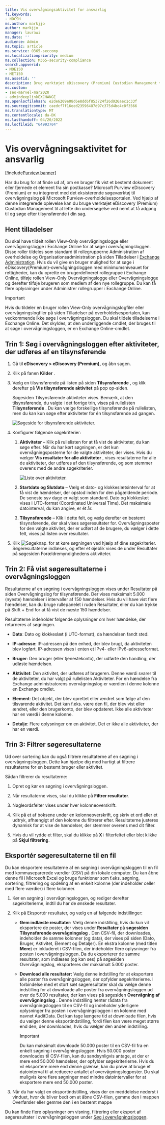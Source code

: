 ```yaml
---
title: Vis overvågningsaktivitet for ansvarlig
f1.keywords:
- NOCSH
ms.author: markjjo
author: markjjo
manager: laurawi
ms.date: ''
audience: Admin
ms.topic: article
ms.service: O365-seccomp
ms.localizationpriority: medium
ms.collection: M365-security-compliance
search.appverid:
- MOE150
- MET150
ms.assetid: ''
description: Brug værktøjet eDiscovery (Premium) Custodian Management til nemt at få adgang til og søge efter tilsynsførende i din sag.
ms.custom:
- seo-marvel-mar2020
- admindeeplinkEXCHANGE
ms.openlocfilehash: e2de6209e08d6e8dd6f853724f26d026aec1c33f
ms.sourcegitcommit: caedcf7f16eed23596487d97c375d4bc4c8f3566
ms.translationtype: MT
ms.contentlocale: da-DK
ms.lasthandoff: 04/20/2022
ms.locfileid: "64993704"
---
```

# <a name="view-custodian-audit-activity"></a>Vis overvågningsaktivitet for ansvarlig

[!include[Purview banner](../includes/purview-rebrand-banner.md)]

Har du brug for at finde ud af, om en bruger fik vist et bestemt dokument eller fjernede et element fra sin postkasse? Microsoft Purview eDiscovery (Premium) er nu integreret med det eksisterende søgeværktøj til overvågningslog på Microsoft Purview-overholdelsesportalen. Ved hjælp af denne integrerede oplevelse kan du bruge værktøjet eDiscovery (Premium) Custodian Management til at lette din undersøgelse ved nemt at få adgang til og søge efter tilsynsførende i din sag.

## <a name="get-permissions"></a>Hent tilladelser

Du skal have tildelt rollen View-Only overvågningslogge eller overvågningslogge i Exchange Online for at søge i overvågningsloggen. Disse roller tildeles som standard til rollegrupperne Administration af overholdelse og Organisationsadministration på siden Tilladelser i <a href="https://go.microsoft.com/fwlink/p/?linkid=2059104" target="_blank">Exchange Administration</a>. Hvis du vil give en bruger mulighed for at søge i eDiscovery(Premium)-overvågningsloggen med minimumsniveauet for rettigheder, kan du oprette en brugerdefineret rollegruppe i Exchange Online, tilføje rollen View-Only Overvågningslogge eller Overvågningslogge og derefter tilføje brugeren som medlem af den nye rollegruppe. Du kan få flere oplysninger under Administrer rollegrupper i Exchange Online.

> [!IMPORTANT]
> Hvis du tildeler en bruger rollen View-Only overvågningslogfiler eller overvågningslogfiler på siden Tilladelser på overholdelsesportalen, kan vedkommende ikke søge i overvågningsloggen. Du skal tildele tilladelserne i Exchange Online. Det skyldes, at den underliggende cmdlet, der bruges til at søge i overvågningsloggen, er en Exchange Online-cmdlet.

## <a name="step-1-search-the-audit-log-for-activities-performed-by-a-custodian"></a>Trin 1: Søg i overvågningsloggen efter aktiviteter, der udføres af en tilsynsførende

1. Gå til  **eDiscovery > eDiscovery (Premium),** og åbn sagen.
  
2. Klik på fanen **Kilder** .
  
3. Vælg en tilsynsførende på listen på siden **Tilsynsførende** , og klik derefter på **Vis tilsynsførende aktivitet** på pop op-siden.

    Søgesiden Tilsynsførende aktiviteter vises. Bemærk, at den tilsynsførende, du valgte i det forrige trin, vises på rullelisten **Tilsynsførende** . Du kan vælge forskellige tilsynsførende på rullelisten, men du kan kun søge efter aktiviteter for én tilsynsførende ad gangen.

    ![Søgeside for tilsynsførende aktiviteter.](../media/AeDCustodianActivities1.png)
   
4. Konfigurer følgende søgekriterier:
      
   1. **Aktiviteter** – Klik på rullelisten for at få vist de aktiviteter, du kan søge efter. Når du har kørt søgningen, er det kun overvågningsposterne for de valgte aktiviteter, der vises. Hvis du vælger **Vis resultater for alle aktiviteter** , vises resultaterne for alle de aktiviteter, der udføres af den tilsynsførende, og som stemmer overens med de andre søgekriterier.

      ![Liste over aktiviteter.](../media/CustodianActivityAudit.PNG)
      
   1. **Startdato og Slutdato** – Vælg et dato- og klokkeslætsinterval for at få vist de hændelser, der opstod inden for den pågældende periode. De seneste syv dage er valgt som standard. Dato og klokkeslæt vises i UTC-format (Coordinated Universal Time). Det maksimale datointerval, du kan angive, er ét år.
      
   1. **Tilsynsførende** – Klik i dette felt, og vælg derefter en bestemt tilsynsførende, der skal vises søgeresultater for. Overvågningsposter for den valgte aktivitet, der er udført af de brugere, du vælger i dette felt, vises på listen over resultater.
      
5. Klik ![Søgeknap.](../media/SearchButton.PNG)  for at køre søgningen ved hjælp af dine søgekriterier. Søgeresultaterne indlæses, og efter et øjeblik vises de under Resultater på søgesiden Forældremyndighedens aktiviteter. 

## <a name="step-2-view-the-audit-log-search-results"></a>Trin 2: Få vist søgeresultaterne i overvågningsloggen

Resultaterne af en søgning i overvågningsloggen vises under Resultater på siden Overvågningslog for tilsynsførende. Der vises maksimalt 5.000 (nyeste) hændelser i intervaller af 150 hændelser. Hvis du vil have vist flere hændelser, kan du bruge rullepanelet i ruden Resultater, eller du kan trykke på Skift + End for at få vist de næste 150 hændelser.

Resultaterne indeholder følgende oplysninger om hver hændelse, der returneres af søgningen.
- **Dato**: Dato og klokkeslæt (i UTC-format), da hændelsen fandt sted.

- **IP-adresse**: IP-adressen på den enhed, der blev brugt, da aktiviteten blev logført. IP-adressen vises i enten et IPv4- eller IPv6-adresseformat.

- **Bruger**: Den bruger (eller tjenestekonto), der udførte den handling, der udløste hændelsen.

- **Aktivitet**: Den aktivitet, der udføres af brugeren. Denne værdi svarer til de aktiviteter, du har valgt på rullelisten Aktiviteter. For en hændelse fra Exchange administratorens overvågningslog er værdien i denne kolonne en Exchange cmdlet.

- **Element**: Det objekt, der blev oprettet eller ændret som følge af den tilsvarende aktivitet. Det kan f.eks. være den fil, der blev vist eller ændret, eller den brugerkonto, der blev opdateret. Ikke alle aktiviteter har en værdi i denne kolonne.

- **Detalje**: Flere oplysninger om en aktivitet. Det er ikke alle aktiviteter, der har en værdi.

## <a name="step-3-filter-the-search-results"></a>Trin 3: Filtrer søgeresultaterne

Ud over sortering kan du også filtrere resultaterne af en søgning i overvågningsloggen. Dette kan hjælpe dig med hurtigt at filtrere resultaterne for en bestemt bruger eller aktivitet. 

Sådan filtrerer du resultaterne:

 1. Opret og kør en søgning i overvågningsloggen.
  
2. Når resultaterne vises, skal du klikke på **Filtrer resultater**.
 
3. Nøgleordsfelter vises under hver kolonneoverskrift.
  
4. Klik på et af boksene under en kolonneoverskrift, og skriv et ord eller et udtryk, afhængigt af den kolonne du filtrerer efter. Resultaterne justeres dynamisk for at vise de hændelser, der stemmer overens med dit filter.
  
5. Hvis du vil rydde et filter, skal du klikke på **X** i filterfeltet eller blot klikke på **Skjul filtrering**.

## <a name="export-the-search-results-to-a-file"></a>Eksportér søgeresultaterne til en fil

Du kan eksportere resultaterne af en søgning i overvågningsloggen til en fil med kommaseparerede værdier (CSV) på din lokale computer. Du kan åbne denne fil i Microsoft Excel og bruge funktioner som f.eks. søgning, sortering, filtrering og opdeling af en enkelt kolonne (der indeholder celler med flere værdier) i flere kolonner.

1. Kør en søgning i overvågningsloggen, og rediger derefter søgekriterierne, indtil du har de ønskede resultater.
  
2. Klik på Eksportér resultater, og vælg en af følgende indstillinger:

    - **Gem indlæste resultater:** Vælg denne indstilling, hvis du kun vil eksportere de poster, der vises under **Resultater** på **søgesiden Tilsynsførende overvågningslog** . Den CSV-fil, der downloades, indeholder de samme kolonner (og data), der vises på siden (Dato, Bruger, Aktivitet, Element og Detaljer). En ekstra kolonne (med titlen **Mere**) er inkluderet i CSV-filen, der indeholder flere oplysninger fra posten i overvågningsloggen. Da du eksporterer de samme resultater, som indlæses (og kan ses) på søgesiden Overvågningslog, eksporteres der maksimalt 5.000 poster.
        
    - **Download alle resultater:** Vælg denne indstilling for at eksportere alle poster fra overvågningsloggen, der opfylder søgekriterierne. I forbindelse med et stort sæt søgeresultater skal du vælge denne indstilling for at downloade alle poster fra overvågningsloggen ud over de 5.000 resultater, der kan vises på søgesiden **Overvågning af overvågningslog** . Denne indstilling henter rådata fra overvågningsloggen til en CSV-fil og indeholder yderligere oplysninger fra posten i overvågningsloggen i en kolonne med navnet AuditData. Det kan tage længere tid at downloade filen, hvis du vælger denne eksportindstilling, fordi filen kan være meget større end den, der downloades, hvis du vælger den anden indstilling.
    
      > [!IMPORTANT]
      > Du kan maksimalt downloade 50.000 poster til en CSV-fil fra en enkelt søgning i overvågningsloggen. Hvis 50.000 poster downloades til CSV-filen, kan du sandsynligvis antage, at der er mere end 50.000 hændelser, der opfylder søgekriterierne. Hvis du vil eksportere mere end denne grænse, kan du prøve at bruge et datointerval til at reducere antallet af overvågningslogposter. Du skal muligvis køre flere søgninger med mindre datointervaller for at eksportere mere end 50.000 poster.
        

3. Når du har valgt en eksportindstilling, vises der en meddelelse nederst i vinduet, hvor du bliver bedt om at åbne CSV-filen, gemme den i mappen Overførsler eller gemme den i en bestemt mappe

Du kan finde flere oplysninger om visning, filtrering eller eksport af søgeresultater i overvågningsloggen under [Søg i overvågningsloggen](search-the-audit-log-in-security-and-compliance.md).
